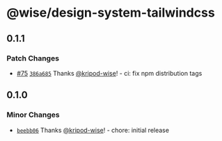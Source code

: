 # @wise/design-system-tailwindcss

## 0.1.1

### Patch Changes

- [#75](https://github.com/transferwise/design-system-web-tailwindcss/pull/75) [`386a685`](https://github.com/transferwise/design-system-web-tailwindcss/commit/386a6851e945805f77612eca6514f04d90ef0a97) Thanks [@kripod-wise](https://github.com/kripod-wise)! - ci: fix npm distribution tags

## 0.1.0

### Minor Changes

- [`beebb06`](https://github.com/transferwise/design-system-web-tailwindcss/commit/beebb062f7bc85658e68f0988aabed4432d28ac9) Thanks [@kripod-wise](https://github.com/kripod-wise)! - chore: initial release
